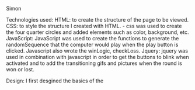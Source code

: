 Simon

Technologies used:
HTML: to create the structure of the page to be viewed.
CSS: to style the structure I created with HTML. 
    - css was used to create the four quarter circles and added elements such as color, background, etc.
JavaScript: JavaScript was used to create the functions to generate the randomSequence that the computer would play when the play button is clicked. Javascript also wrote the winLogic, checkLoss.
Jquery: jquery was used in combination with javascript in order to get the buttons to blink when activated and to add the transitioning gifs and pictures when the round is won or lost. 

Design:
I first desgined the basics of the 
